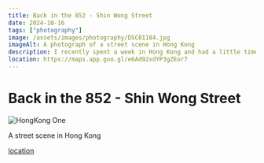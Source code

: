 ```yaml
---
title: Back in the 852 - Shin Wong Street
date: 2024-10-16
tags: ["photography"]
image: /assets/images/photography/DSC01184.jpg
imageAlt: A photograph of a street scene in Hong Kong
description: I recently spent a week in Hong Kong and had a little time to take a walk and capture a few photograps.
location: https://maps.app.goo.gl/e6Ad92xdYP3gZEor7
---
```


# Back in the 852 - Shin Wong Street 

![HongKong One](../../assets/images/photography/DSC01184.jpg)

A street scene in Hong Kong

[location](https://maps.app.goo.gl/e6Ad92xdYP3gZEor7)